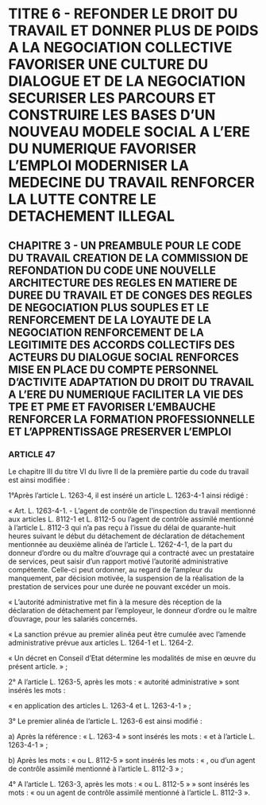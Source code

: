 # TITRE 6 - REFONDER LE DROIT DU TRAVAIL ET DONNER PLUS DE POIDS A LA NEGOCIATION COLLECTIVE FAVORISER UNE CULTURE DU DIALOGUE ET DE LA NEGOCIATION SECURISER LES PARCOURS ET CONSTRUIRE LES BASES D’UN NOUVEAU MODELE SOCIAL A L’ERE DU NUMERIQUE FAVORISER L’EMPLOI MODERNISER LA MEDECINE DU TRAVAIL RENFORCER LA LUTTE CONTRE LE DETACHEMENT ILLEGAL 

## CHAPITRE 3 - UN PREAMBULE POUR LE CODE DU TRAVAIL CREATION DE LA COMMISSION DE REFONDATION DU CODE UNE NOUVELLE ARCHITECTURE DES REGLES EN MATIERE DE DUREE DU TRAVAIL ET DE CONGES  DES REGLES DE NEGOCIATION PLUS SOUPLES ET LE RENFORCEMENT DE LA LOYAUTE DE LA NEGOCIATION  RENFORCEMENT DE LA LEGITIMITE DES ACCORDS COLLECTIFS DES ACTEURS DU DIALOGUE SOCIAL RENFORCES MISE EN PLACE DU COMPTE PERSONNEL D’ACTIVITE ADAPTATION DU DROIT DU TRAVAIL A L’ERE DU NUMERIQUE FACILITER LA VIE DES TPE ET PME ET FAVORISER L’EMBAUCHE RENFORCER LA FORMATION PROFESSIONNELLE ET L’APPRENTISSAGE PRESERVER L’EMPLOI 

### ARTICLE 47

Le chapitre III du titre VI du livre II de la première partie du code du travail est ainsi
modifiée :

1°Après l’article L. 1263-4, il est inséré un article L. 1263-4-1 ainsi rédigé :

« Art. L. 1263-4-1. - L’agent de contrôle de l’inspection du travail mentionné aux
articles L. 8112-1 et L. 8112-5 ou l’agent de contrôle assimilé mentionné à l’article L. 8112-3
qui n’a pas reçu à l’issue du délai de quarante-huit heures suivant le début du détachement de
déclaration de détachement mentionnée au deuxième alinéa de l’article L. 1262-4-1, de la part du
donneur d’ordre ou du maître d’ouvrage qui a contracté avec un prestataire de services, peut
saisir d’un rapport motivé l’autorité administrative compétente. Celle-ci peut ordonner, au regard
de l’ampleur du manquement, par décision motivée, la suspension de la réalisation de la
prestation de services pour une durée ne pouvant excéder un mois.

« L’autorité administrative met fin à la mesure dès réception de la déclaration de
détachement par l’employeur, le donneur d’ordre ou le maître d’ouvrage, pour les salariés
concernés.

« La sanction prévue au premier alinéa peut être cumulée avec l’amende administrative
prévue aux articles L. 1264-1 et L. 1264-2.

« Un décret en Conseil d’Etat détermine les modalités de mise en œuvre du présent
article. » ;

2° A l’article L. 1263-5, après les mots : « autorité administrative » sont insérés les mots :

« en application des articles L. 1263-4 et L. 1263-4-1 » ;

3° Le premier alinéa de l’article L. 1263-6 est ainsi modifié :

a) Après la référence : « L. 1263-4 » sont insérés les mots : « et à l’article L. 1263-4-1 » ;

b) Après les mots : « ou L. 8112-5 » sont insérés les mots : « , ou d’un agent de contrôle
assimilé mentionné à l’article L. 8112-3 » ;

4° A l’article L. 1263-3, après les mots : « ou L. 8112-5 » » sont insérés les mots : « ou
un agent de contrôle assimilé mentionné à l’article L. 8112-3 ».


